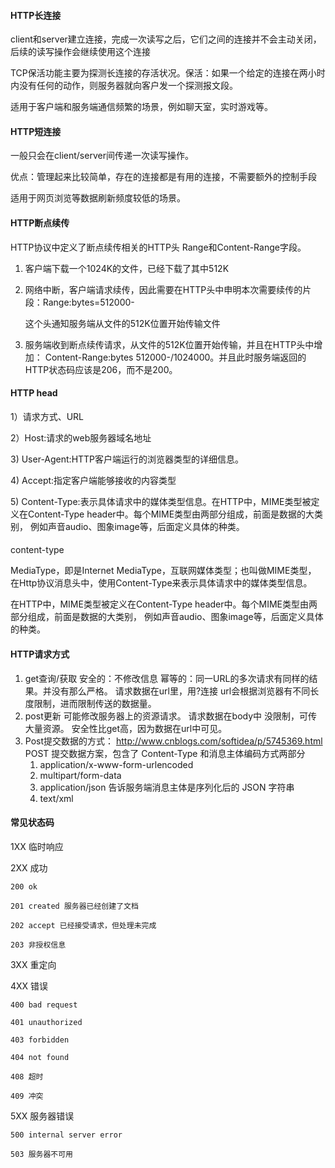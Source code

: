 #### HTTP长连接

client和server建立连接，完成一次读写之后，它们之间的连接并不会主动关闭，后续的读写操作会继续使用这个连接

TCP保活功能主要为探测长连接的存活状况。保活：如果一个给定的连接在两小时内没有任何的动作，则服务器就向客户发一个探测报文段。

适用于客户端和服务端通信频繁的场景，例如聊天室，实时游戏等。

#### HTTP短连接

一般只会在client/server间传递一次读写操作。

优点：管理起来比较简单，存在的连接都是有用的连接，不需要额外的控制手段

适用于网页浏览等数据刷新频度较低的场景。

#### HTTP断点续传

HTTP协议中定义了断点续传相关的HTTP头 Range和Content-Range字段。

1. 客户端下载一个1024K的文件，已经下载了其中512K 
2. 网络中断，客户端请求续传，因此需要在HTTP头中申明本次需要续传的片段：Range:bytes=512000-

   这个头通知服务端从文件的512K位置开始传输文件

3. 服务端收到断点续传请求，从文件的512K位置开始传输，并且在HTTP头中增加： 
   Content-Range:bytes 512000-/1024000。并且此时服务端返回的HTTP状态码应该是206，而不是200。

#### HTTP head

1）请求方式、URL

2）Host:请求的web服务器域名地址

3\) User-Agent:HTTP客户端运行的浏览器类型的详细信息。

4\) Accept:指定客户端能够接收的内容类型

5\) Content-Type:表示具体请求中的媒体类型信息。在HTTP中，MIME类型被定义在Content-Type 	header中。每个MIME类型由两部分组成，前面是数据的大类别，例如声音audio、图象image等，后面定义具体的种类。

#### content-type

MediaType，即是Internet MediaType，互联网媒体类型；也叫做MIME类型，在Http协议消息头中，使用Content-Type来表示具体请求中的媒体类型信息。

在HTTP中，MIME类型被定义在Content-Type 	header中。每个MIME类型由两部分组成，前面是数据的大类别，例如声音audio、图象image等，后面定义具体的种类。

#### HTTP请求方式 

1. get查询/获取
   安全的：不修改信息
   幂等的：同一URL的多次请求有同样的结果。并没有那么严格。
   请求数据在url里，用?连接
   url会根据浏览器有不同长度限制，进而限制传送的数据量。
2. post更新
   可能修改服务器上的资源请求。
   请求数据在body中
   没限制，可传大量资源。
   安全性比get高，因为数据在url中可见。
3. Post提交数据的方式： 
   http://www.cnblogs.com/softidea/p/5745369.html
   POST 提交数据方案，包含了 Content-Type 和消息主体编码方式两部分
   1.  application/x-www-form-urlencoded
   2.  multipart/form-data
   3.  application/json         告诉服务端消息主体是序列化后的 JSON 字符串
   4. text/xml

#### 常见状态码

1XX 临时响应

2XX 成功

	200 ok

	201 created 服务器已经创建了文档

	202 accept 已经接受请求，但处理未完成

	203 非授权信息

3XX 重定向

4XX 错误

	400 bad request

	401 unauthorized

	403 forbidden

	404 not found 

	408 超时

	409 冲突

5XX 服务器错误

	500 internal server error

	503 服务器不可用

